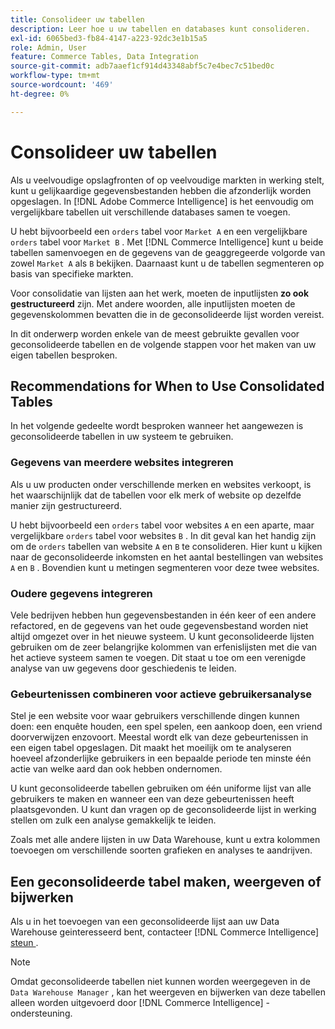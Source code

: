 ```yaml
---
title: Consolideer uw tabellen
description: Leer hoe u uw tabellen en databases kunt consolideren.
exl-id: 6065bed3-fb84-4147-a223-92dc3e1b15a5
role: Admin, User
feature: Commerce Tables, Data Integration
source-git-commit: adb7aaef1cf914d43348abf5c7e4bec7c51bed0c
workflow-type: tm+mt
source-wordcount: '469'
ht-degree: 0%

---
```


# Consolideer uw tabellen

Als u veelvoudige opslagfronten of op veelvoudige markten in werking stelt, kunt u gelijkaardige gegevensbestanden hebben die afzonderlijk worden opgeslagen. In [!DNL Adobe Commerce Intelligence] is het eenvoudig om vergelijkbare tabellen uit verschillende databases samen te voegen.

U hebt bijvoorbeeld een `orders` tabel voor `Market A` en een vergelijkbare `orders` tabel voor `Market B` . Met [!DNL Commerce Intelligence] kunt u beide tabellen samenvoegen en de gegevens van de geaggregeerde volgorde van zowel `Market A` als `B` bekijken. Daarnaast kunt u de tabellen segmenteren op basis van specifieke markten.

Voor consolidatie van lijsten aan het werk, moeten de inputlijsten **zo ook gestructureerd** zijn. Met andere woorden, alle inputlijsten moeten de gegevenskolommen bevatten die in de geconsolideerde lijst worden vereist.

In dit onderwerp worden enkele van de meest gebruikte gevallen voor geconsolideerde tabellen en de volgende stappen voor het maken van uw eigen tabellen besproken.

## Recommendations for When to Use Consolidated Tables

In het volgende gedeelte wordt besproken wanneer het aangewezen is geconsolideerde tabellen in uw systeem te gebruiken.

### Gegevens van meerdere websites integreren

Als u uw producten onder verschillende merken en websites verkoopt, is het waarschijnlijk dat de tabellen voor elk merk of website op dezelfde manier zijn gestructureerd.

U hebt bijvoorbeeld een `orders` tabel voor websites `A` en een aparte, maar vergelijkbare `orders` tabel voor websites `B` . In dit geval kan het handig zijn om de `orders` tabellen van website `A` en `B` te consolideren. Hier kunt u kijken naar de geconsolideerde inkomsten en het aantal bestellingen van websites `A` en `B` . Bovendien kunt u metingen segmenteren voor deze twee websites.

### Oudere gegevens integreren

Vele bedrijven hebben hun gegevensbestanden in één keer of een andere refactored, en de gegevens van het oude gegevensbestand worden niet altijd omgezet over in het nieuwe systeem. U kunt geconsolideerde lijsten gebruiken om de zeer belangrijke kolommen van erfenislijsten met die van het actieve systeem samen te voegen. Dit staat u toe om een verenigde analyse van uw gegevens door geschiedenis te leiden.

### Gebeurtenissen combineren voor actieve gebruikersanalyse

Stel je een website voor waar gebruikers verschillende dingen kunnen doen: een enquête houden, een spel spelen, een aankoop doen, een vriend doorverwijzen enzovoort. Meestal wordt elk van deze gebeurtenissen in een eigen tabel opgeslagen. Dit maakt het moeilijk om te analyseren hoeveel afzonderlijke gebruikers in een bepaalde periode ten minste één actie van welke aard dan ook hebben ondernomen.

U kunt geconsolideerde tabellen gebruiken om één uniforme lijst van alle gebruikers te maken en wanneer een van deze gebeurtenissen heeft plaatsgevonden. U kunt dan vragen op de geconsolideerde lijst in werking stellen om zulk een analyse gemakkelijk te leiden.

Zoals met alle andere lijsten in uw Data Warehouse, kunt u extra kolommen toevoegen om verschillende soorten grafieken en analyses te aandrijven.

## Een geconsolideerde tabel maken, weergeven of bijwerken

Als u in het toevoegen van een geconsolideerde lijst aan uw Data Warehouse geinteresseerd bent, contacteer [!DNL Commerce Intelligence] [ steun ](../guide-overview.md#Submitting-a-Support-Ticket).

>[!NOTE]
>
>Omdat geconsolideerde tabellen niet kunnen worden weergegeven in de `Data Warehouse Manager` , kan het weergeven en bijwerken van deze tabellen alleen worden uitgevoerd door [!DNL Commerce Intelligence] -ondersteuning.
